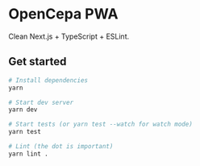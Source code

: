 # OpenCepa PWA

Clean Next.js + TypeScript + ESLint.

## Get started

```sh
# Install dependencies
yarn

# Start dev server
yarn dev

# Start tests (or yarn test --watch for watch mode)
yarn test

# Lint (the dot is important)
yarn lint .
```
